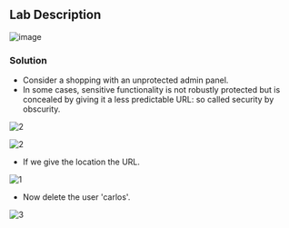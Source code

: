 ## Lab Description

![image](https://github.com/rahulr98/Portswigger_LABs/assets/116432525/2cffc32d-9a5f-4a3d-b065-99152492b95f)

### Solution

  - Consider a shopping with an unprotected admin panel.
  - In some cases, sensitive functionality is not robustly protected but is concealed by giving it a less predictable URL: so called security by obscurity.


![2](https://github.com/rahulr98/Portswigger_LABs/assets/116432525/11184163-28fa-44e5-aa18-59be107c077e)

![2](https://github.com/rahulr98/Portswigger_LABs/assets/116432525/6fcc107b-ffe1-4a79-862b-aea8ace71144)

  - If we give the location the URL.

![1](https://github.com/rahulr98/Portswigger_LABs/assets/116432525/bbea3892-2061-4b9a-88ee-22760d5568cb)

  - Now delete the user 'carlos'.

![3](https://github.com/rahulr98/Portswigger_LABs/assets/116432525/99846e42-a5b8-4c7b-8e25-86f1d857133d)
